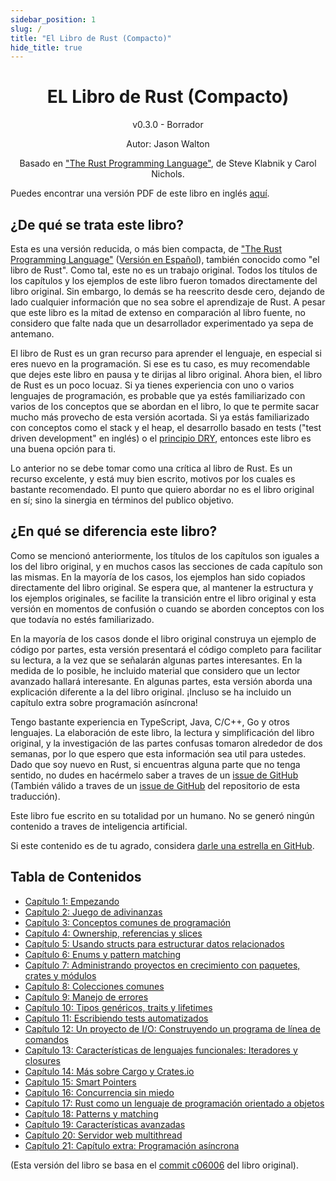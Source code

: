 ```yaml
---
sidebar_position: 1
slug: /
title: "El Libro de Rust (Compacto)"
hide_title: true
---
```


<div align="center">
    <h1>EL Libro de Rust (Compacto)</h1>
    <p>v0.3.0 - Borrador</p>
    <p>Autor: Jason Walton</p>
    <p>Basado en <a href="https://doc.rust-lang.org/stable/book/">"The Rust Programming Language"</a>, de Steve Klabnik y Carol Nichols.</p>
</div>

Puedes encontrar una versión PDF de este libro en inglés [aquí](https://github.com/jwalton/rust-book-abridged/releases/latest/download/rust-book-abridged.pdf).

## ¿De qué se trata este libro?

Esta es una versión reducida, o más bien compacta, de ["The Rust Programming Language"](https://doc.rust-lang.org/stable/book/title-page.html) ([Versión en Español](https://book.rustlang-es.org/)), también conocido como "el libro de Rust". Como tal, este no es un trabajo original. Todos los títulos de los capítulos y los ejemplos de este libro fueron tomados directamente del libro original. Sin embargo, lo demás se ha reescrito desde cero, dejando de lado cualquier información que no sea sobre el aprendizaje de Rust. A pesar que este libro es la mitad de extenso en comparación al libro fuente, no considero que falte nada que un desarrollador experimentado ya sepa de antemano.

El libro de Rust es un gran recurso para aprender el lenguaje, en especial si eres nuevo en la programación. Si ese es tu caso, es muy recomendable que dejes este libro en pausa y te dirijas al libro original. Ahora bien, el libro de Rust es un poco locuaz. Si ya tienes experiencia con uno o varios lenguajes de programación, es probable que ya estés familiarizado con varios de los conceptos que se abordan en el libro, lo que te permite sacar mucho más provecho de esta versión acortada. Si ya estás familiarizado con conceptos como el stack y el heap, el desarrollo basado en tests ("test driven development" en inglés) o el [principio DRY](https://es.wikipedia.org/wiki/No_te_repitas), entonces este libro es una buena opción para ti.

Lo anterior no se debe tomar como una crítica al libro de Rust. Es un recurso excelente, y está muy bien escrito, motivos por los cuales es bastante recomendado. El punto que quiero abordar no es el libro original en sí; sino la sinergia en términos del publico objetivo.

## ¿En qué se diferencia este libro?

Como se mencionó anteriormente, los títulos de los capítulos son iguales a los del libro original, y en muchos casos las secciones de cada capítulo son las mismas. En la mayoría de los casos, los ejemplos han sido copiados directamente del libro original. Se espera que, al mantener la estructura y los ejemplos originales, se facilite la transición entre el libro original y esta versión en momentos de confusión o cuando se aborden conceptos con los que todavía no estés familiarizado.

En la mayoría de los casos donde el libro original construya un ejemplo de código por partes, esta versión presentará el código completo para facilitar su lectura, a la vez que se señalarán algunas partes interesantes. En la medida de lo posible, he incluido material que considero que un lector avanzado hallará interesante. En algunas partes, esta versión aborda una explicación diferente a la del libro original. ¡Incluso se ha incluido un capítulo extra sobre programación asíncrona!

Tengo bastante experiencia en TypeScript, Java, C/C++, Go y otros lenguajes. La elaboración de este libro, la lectura y simplificación del libro original, y la investigación de las partes confusas tomaron alrededor de dos semanas, por lo que espero que esta información sea util para ustedes. Dado que soy nuevo en Rust, si encuentras alguna parte que no tenga sentido, no dudes en hacérmelo saber a traves de un [issue de GitHub](https://github.com/jwalton/rust-book-abridged) (También válido a traves de un [issue de GitHub](https://github.com/jalejotorresm/rust_book_es) del repositorio de esta traducción).

Este libro fue escrito en su totalidad por un humano. No se generó ningún contenido a traves de inteligencia artificial.

Si este contenido es de tu agrado, considera [darle una estrella en GitHub](https://github.com/jwalton/rust-book-abridged).

## Tabla de Contenidos

- [Capítulo 1: Empezando][chap1]
- [Capítulo 2: Juego de adivinanzas][chap2]
- [Capítulo 3: Conceptos comunes de programación][chap3]
- [Capítulo 4: Ownership, referencias y slices][chap4]
- [Capítulo 5: Usando structs para estructurar datos relacionados][chap5]
- [Capítulo 6: Enums y pattern matching][chap6]
- [Capítulo 7: Administrando proyectos en crecimiento con paquetes, crates y módulos][chap7]
- [Capítulo 8: Colecciones comunes][chap8]
- [Capítulo 9: Manejo de errores][chap9]
- [Capítulo 10: Tipos genéricos, traits y lifetimes][chap10]
- [Capítulo 11: Escribiendo tests automatizados][chap11]
- [Capítulo 12: Un proyecto de I/O: Construyendo un programa de línea de comandos][chap12]
- [Capítulo 13: Características de lenguajes funcionales: Iteradores y closures][chap13]
- [Capítulo 14: Más sobre Cargo y Crates.io][chap14]
- [Capítulo 15: Smart Pointers][chap15]
- [Capítulo 16: Concurrencia sin miedo][chap16]
- [Capítulo 17: Rust como un lenguaje de programación orientado a objetos][chap17]
- [Capítulo 18: Patterns y matching][chap18]
- [Capítulo 19: Características avanzadas][chap19]
- [Capítulo 20: Servidor web multithread][chap20]
- [Capítulo 21: Capítulo extra: Programación asíncrona][chap21]

[chap1]: ./ch01-getting-started.md "Capítulo 1: Empezando"
[chap2]: ./ch02-guessing-game.md "Capítulo 2: Juego de adivinanzas"
[chap3]: ./ch03-common-programming-concepts.md "Capítulo 3: Conceptos comunes de programación"
[chap4]: ./ch04-ownership.md "Capítulo 4: Ownership, referencias y slices"
[chap5]: ./ch05-structs.md "Capítulo 5: Usando structs para estructurar datos relacionados"
[chap6]: ./ch06-enums-and-pattern-matching.md "Capítulo 6: Enums y pattern matching"
[chap7]: ./ch07-packages-crates-modules.md "Capítulo 7: Administrando proyectos en crecimiento con paquetes, crates y módulos"
[chap8]: ./ch08-common-collections.md "Capítulo 8: Colecciones comunes"
[chap9]: ./ch09-error-handling.md "Capítulo 9: Manejo de errores"
[chap10]: ./ch10/ch10-01-generic-data-types.md "Capítulo 10: Tipos genéricos, traits y lifetimes"
[chap11]: ./ch11-automated-tests.md "Capítulo 11: Escribiendo tests automatizados"
[chap12]: ./ch12-io-project-cli.md "Capítulo 12: Un proyecto de I/O: Construyendo un programa de línea de comandos"
[chap13]: ./ch13-functional-language-features.md "Capítulo 13: Características de lenguajes funcionales: Iteradores y closures"
[chap14]: ./ch14-more-about-cargo.md "Capítulo 14: Más sobre Cargo y Crates.io"
[chap15]: ./ch15-smart-pointers.md "Capítulo 15: Smart Pointers"
[chap16]: ./ch16-fearless-concurrency.md "Capítulo 16: Concurrencia sin miedo"
[chap17]: ./ch17-object-oriented-features.md "Capítulo 17: Rust como un lenguaje de programación orientado a objetos"
[chap18]: ./ch18-patterns-and-matching.md "Capítulo 18: Patterns y matching"
[chap19]: ./ch19/ch19-01-unsafe.md "Capítulo 19: Características avanzadas"
[chap20]: ./ch20/ch20-01-single-threaded-web-server.md "Capítulo 20: Servidor web multithread"
[chap21]: ./ch21-async.md "Capítulo 21: Capítulo extra: Programación asíncrona"

(Esta versión del libro se basa en el [commit c06006](https://github.com/rust-lang/book/commit/c06006157b14b3d47b5c716fc392b77f3b2e21ce) del libro original).
